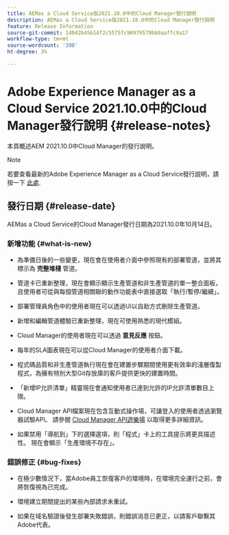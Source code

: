 ```yaml
---
title: AEMas a Cloud Service版2021.10.0中的Cloud Manager發行說明
description: AEMas a Cloud Service版2021.10.0中的Cloud Manager發行說明
feature: Release Information
source-git-commit: 14042b45b14f2c5575fc96979579bb0aaffc9a17
workflow-type: tm+mt
source-wordcount: '398'
ht-degree: 3%

---
```


# Adobe Experience Manager as a Cloud Service 2021.10.0中的Cloud Manager發行說明 {#release-notes}

本頁概述AEM 2021.10.0中Cloud Manager的發行說明。

>[!NOTE]
>若要查看最新的Adobe Experience Manager as a Cloud Service發行說明，請按一下 [此處](https://experienceleague.adobe.com/docs/experience-manager-cloud-service/release-notes/release-notes/release-notes-current.html?lang=zh-Hant).

## 發行日期 {#release-date}

AEMas a Cloud Service的Cloud Manager發行日期為2021.10.0年10月14日。


### 新增功能 {#what-is-new}

* 為準備日後的一些變更，現在會在使用者介面中參照現有的部署管道，並將其標示為 **完整堆棧** 管道。

* 管道卡已重新整理，現在會顯示顯示生產管道和非生產管道的單一整合面板，且使用者可從與每個管道相關聯的動作功能表中直接選取「執行/暫停/繼續」。

* 部署管理員角色中的使用者現在可以透過UI以自助方式刪除生產管道。

* 新增和編輯管道體驗已重新整理，現在可使用熟悉的現代模組。

* Cloud Manager的使用者現在可以透過 **意見反應** 按鈕。

* 每年的SLA圖表現在可以從Cloud Manager的使用者介面下載。

* 程式碼品質和非生產管道執行現在會在建置步驟期間使用更有效率的淺層復製程式，為擁有特別大型Git存放庫的客戶提供更快的建置時間。

* 「新增IP允許清單」精靈現在會通知使用者已達到允許的IP允許清單數目上限。

* Cloud Manager API檔案現在包含互動式操作場，可讓登入的使用者透過瀏覽器試驗API。 請參閱 [Cloud Manager API遊樂場](https://www.adobe.io/experience-cloud/cloud-manager/reference/playground/) 以取得更多詳細資訊。

* 如果禁用「導航到」下的選擇選項，則「程式」卡上的工具提示將更具描述性。 現在會顯示「生產環境不存在」。

### 錯誤修正 {#bug-fixes}

* 在極少數情況下，當Adobe員工恢復客戶的環境時，在環境完全運行之前，會將恢復視為已完成。

* 環境建立期間提出的某些內部請求未重試。

* 如果在域名驗證後發生部署失敗錯誤，則錯誤消息已更正，以請客戶聯繫其Adobe代表。

